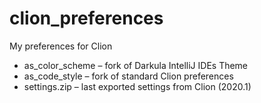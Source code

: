 # clion_preferences
My preferences for Clion

* as_color_scheme – fork of Darkula IntelliJ IDEs Theme
* as_code_style – fork of standard Clion preferences
* settings.zip – last exported settings from Clion (2020.1)
